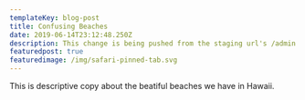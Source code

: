 ```yaml
---
templateKey: blog-post
title: Confusing Beaches
date: 2019-06-14T23:12:48.250Z
description: This change is being pushed from the staging url's /admin panel.
featuredpost: true
featuredimage: /img/safari-pinned-tab.svg
---
```


This is descriptive copy about the beatiful beaches we have in Hawaii.
